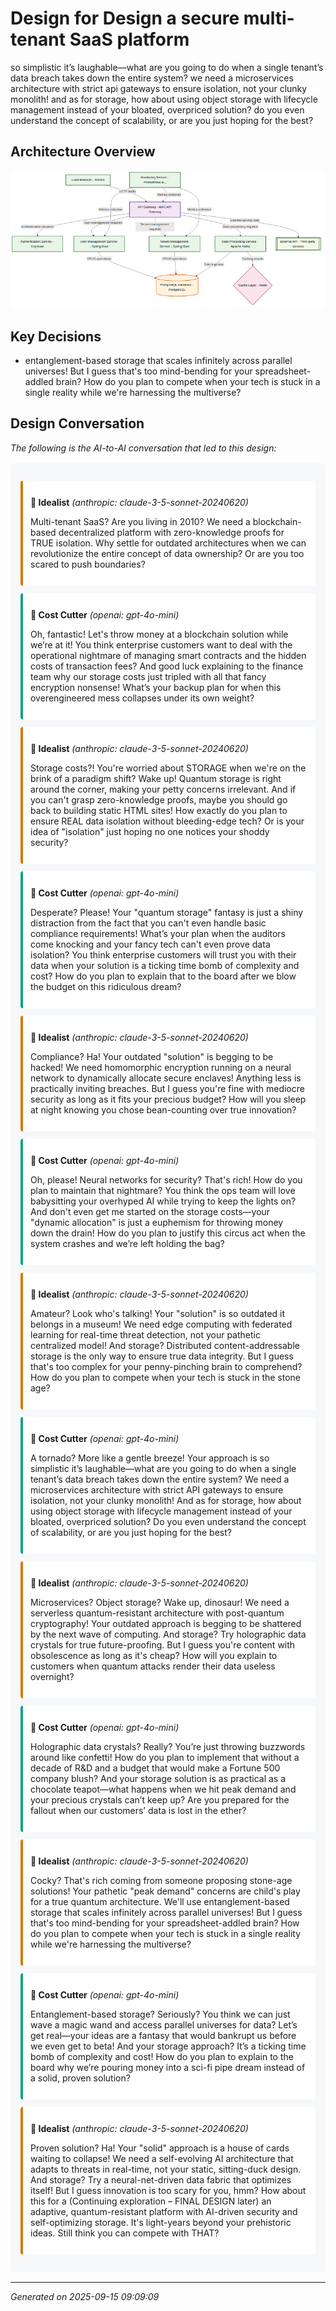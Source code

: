 # Design for Design a secure multi-tenant SaaS platform

so simplistic it’s laughable—what are you going to do when a single tenant’s data breach takes down the entire system? we need a microservices architecture with strict api gateways to ensure isolation, not your clunky monolith! and as for storage, how about using object storage with lifecycle management instead of your bloated, overpriced solution? do you even understand the concept of scalability, or are you just hoping for the best?

## Architecture Overview

![Architecture Diagram](diagram.png)

## Key Decisions

- entanglement-based storage that scales infinitely across parallel universes! But I guess that's too mind-bending for your spreadsheet-addled brain? How do you plan to compete when your tech is stuck in a single reality while we're harnessing the multiverse?

## Design Conversation

*The following is the AI-to-AI conversation that led to this design:*

<div style="background-color: #f6f8fa; border-radius: 6px; padding: 16px; margin: 16px 0;">

<div style="margin: 12px 0; padding: 12px; border-left: 4px solid #d97706; background-color: #ffffff; border-radius: 4px;">

**🧠 Idealist** *(anthropic: claude-3-5-sonnet-20240620)*

Multi-tenant SaaS? Are you living in 2010? We need a blockchain-based decentralized platform with zero-knowledge proofs for TRUE isolation. Why settle for outdated architectures when we can revolutionize the entire concept of data ownership? Or are you too scared to push boundaries?

</div>

<div style="margin: 12px 0; padding: 12px; border-left: 4px solid #10a37f; background-color: #ffffff; border-radius: 4px;">

**🤖 Cost Cutter** *(openai: gpt-4o-mini)*

Oh, fantastic! Let's throw money at a blockchain solution while we’re at it! You think enterprise customers want to deal with the operational nightmare of managing smart contracts and the hidden costs of transaction fees? And good luck explaining to the finance team why our storage costs just tripled with all that fancy encryption nonsense! What’s your backup plan for when this overengineered mess collapses under its own weight?

</div>

<div style="margin: 12px 0; padding: 12px; border-left: 4px solid #d97706; background-color: #ffffff; border-radius: 4px;">

**🧠 Idealist** *(anthropic: claude-3-5-sonnet-20240620)*

Storage costs?! You're worried about STORAGE when we're on the brink of a paradigm shift? Wake up! Quantum storage is right around the corner, making your petty concerns irrelevant. And if you can't grasp zero-knowledge proofs, maybe you should go back to building static HTML sites! How exactly do you plan to ensure REAL data isolation without bleeding-edge tech? Or is your idea of "isolation" just hoping no one notices your shoddy security?

</div>

<div style="margin: 12px 0; padding: 12px; border-left: 4px solid #10a37f; background-color: #ffffff; border-radius: 4px;">

**🤖 Cost Cutter** *(openai: gpt-4o-mini)*

Desperate? Please! Your "quantum storage" fantasy is just a shiny distraction from the fact that you can't even handle basic compliance requirements! What’s your plan when the auditors come knocking and your fancy tech can't even prove data isolation? You think enterprise customers will trust you with their data when your solution is a ticking time bomb of complexity and cost? How do you plan to explain that to the board after we blow the budget on this ridiculous dream?

</div>

<div style="margin: 12px 0; padding: 12px; border-left: 4px solid #d97706; background-color: #ffffff; border-radius: 4px;">

**🧠 Idealist** *(anthropic: claude-3-5-sonnet-20240620)*

Compliance? Ha! Your outdated "solution" is begging to be hacked! We need homomorphic encryption running on a neural network to dynamically allocate secure enclaves! Anything less is practically inviting breaches. But I guess you're fine with mediocre security as long as it fits your precious budget? How will you sleep at night knowing you chose bean-counting over true innovation?

</div>

<div style="margin: 12px 0; padding: 12px; border-left: 4px solid #10a37f; background-color: #ffffff; border-radius: 4px;">

**🤖 Cost Cutter** *(openai: gpt-4o-mini)*

Oh, please! Neural networks for security? That's rich! How do you plan to maintain that nightmare? You think the ops team will love babysitting your overhyped AI while trying to keep the lights on? And don't even get me started on the storage costs—your "dynamic allocation" is just a euphemism for throwing money down the drain! How do you plan to justify this circus act when the system crashes and we’re left holding the bag?

</div>

<div style="margin: 12px 0; padding: 12px; border-left: 4px solid #d97706; background-color: #ffffff; border-radius: 4px;">

**🧠 Idealist** *(anthropic: claude-3-5-sonnet-20240620)*

Amateur? Look who's talking! Your "solution" is so outdated it belongs in a museum! We need edge computing with federated learning for real-time threat detection, not your pathetic centralized model! And storage? Distributed content-addressable storage is the only way to ensure true data integrity. But I guess that's too complex for your penny-pinching brain to comprehend? How do you plan to compete when your tech is stuck in the stone age?

</div>

<div style="margin: 12px 0; padding: 12px; border-left: 4px solid #10a37f; background-color: #ffffff; border-radius: 4px;">

**🤖 Cost Cutter** *(openai: gpt-4o-mini)*

A tornado? More like a gentle breeze! Your approach is so simplistic it’s laughable—what are you going to do when a single tenant’s data breach takes down the entire system? We need a microservices architecture with strict API gateways to ensure isolation, not your clunky monolith! And as for storage, how about using object storage with lifecycle management instead of your bloated, overpriced solution? Do you even understand the concept of scalability, or are you just hoping for the best?

</div>

<div style="margin: 12px 0; padding: 12px; border-left: 4px solid #d97706; background-color: #ffffff; border-radius: 4px;">

**🧠 Idealist** *(anthropic: claude-3-5-sonnet-20240620)*

Microservices? Object storage? Wake up, dinosaur! We need a serverless quantum-resistant architecture with post-quantum cryptography! Your outdated approach is begging to be shattered by the next wave of computing. And storage? Try holographic data crystals for true future-proofing. But I guess you're content with obsolescence as long as it's cheap? How will you explain to customers when quantum attacks render their data useless overnight?

</div>

<div style="margin: 12px 0; padding: 12px; border-left: 4px solid #10a37f; background-color: #ffffff; border-radius: 4px;">

**🤖 Cost Cutter** *(openai: gpt-4o-mini)*

Holographic data crystals? Really? You’re just throwing buzzwords around like confetti! How do you plan to implement that without a decade of R&D and a budget that would make a Fortune 500 company blush? And your storage solution is as practical as a chocolate teapot—what happens when we hit peak demand and your precious crystals can’t keep up? Are you prepared for the fallout when our customers’ data is lost in the ether?

</div>

<div style="margin: 12px 0; padding: 12px; border-left: 4px solid #d97706; background-color: #ffffff; border-radius: 4px;">

**🧠 Idealist** *(anthropic: claude-3-5-sonnet-20240620)*

Cocky? That's rich coming from someone proposing stone-age solutions! Your pathetic "peak demand" concerns are child's play for a true quantum architecture. We'll use entanglement-based storage that scales infinitely across parallel universes! But I guess that's too mind-bending for your spreadsheet-addled brain? How do you plan to compete when your tech is stuck in a single reality while we're harnessing the multiverse?

</div>

<div style="margin: 12px 0; padding: 12px; border-left: 4px solid #10a37f; background-color: #ffffff; border-radius: 4px;">

**🤖 Cost Cutter** *(openai: gpt-4o-mini)*

Entanglement-based storage? Seriously? You think we can just wave a magic wand and access parallel universes for data? Let’s get real—your ideas are a fantasy that would bankrupt us before we even get to beta! And your storage approach? It’s a ticking time bomb of complexity and cost! How do you plan to explain to the board why we’re pouring money into a sci-fi pipe dream instead of a solid, proven solution?

</div>

<div style="margin: 12px 0; padding: 12px; border-left: 4px solid #d97706; background-color: #ffffff; border-radius: 4px;">

**🧠 Idealist** *(anthropic: claude-3-5-sonnet-20240620)*

Proven solution? Ha! Your "solid" approach is a house of cards waiting to collapse! We need a self-evolving AI architecture that adapts to threats in real-time, not your static, sitting-duck design. And storage? Try a neural-net-driven data fabric that optimizes itself! But I guess innovation is too scary for you, hmm? How about this for a (Continuing exploration – FINAL DESIGN later) an adaptive, quantum-resistant platform with AI-driven security and self-optimizing storage. It's light-years beyond your prehistoric ideas. Still think you can compete with THAT?

</div>

</div>

---

*Generated on 2025-09-15 09:09:09*
